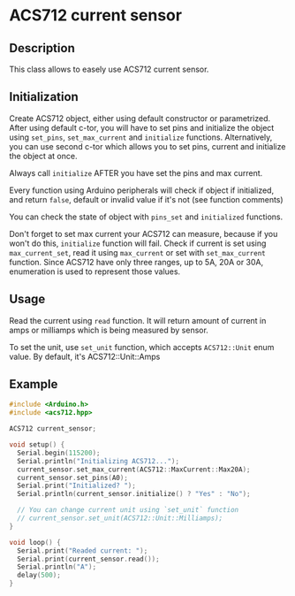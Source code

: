 # ACS712 current sensor

## Description
This class allows to easely use ACS712 current sensor.
    
## Initialization

Create ACS712 object, either using default constructor or parametrized.
After using default c-tor, you will have to set pins and initialize the object
using `set_pins`, `set_max_current` and `initialize` functions.
Alternatively, you can use second c-tor which allows you to set pins, current and 
initialize the object at once.

Always call `initialize` AFTER you have set the pins and max current.

Every function using Arduino peripherals will check if object if initialized,
and return `false`, default or invalid value if it's not (see function comments)

You can check the state of object with `pins_set` and `initialized`
functions.

Don't forget to set max current your ACS712 can measure, because if you
won't do this, `initialize` function will fail. Check if current is set using
`max_current_set`, read it using `max_current` or set with `set_max_current`
function. Since ACS712 have only three ranges, up to 5A, 20A or 30A, enumeration
is used to represent those values.

## Usage

Read the current using `read` function. It will return amount of current in
amps or milliamps which is being measured by sensor.

To set the unit, use `set_unit` function, which accepts `ACS712::Unit` enum value.
By default, it's ACS712::Unit::Amps

## Example

```cpp
#include <Arduino.h>
#include <acs712.hpp>

ACS712 current_sensor;

void setup() {
  Serial.begin(115200);
  Serial.println("Initializing ACS712...");
  current_sensor.set_max_current(ACS712::MaxCurrent::Max20A);
  current_sensor.set_pins(A0);
  Serial.print("Initialized? ");
  Serial.println(current_sensor.initialize() ? "Yes" : "No");

  // You can change current unit using `set_unit` function
  // current_sensor.set_unit(ACS712::Unit::Milliamps);
}

void loop() {
  Serial.print("Readed current: ");
  Serial.print(current_sensor.read());
  Serial.println("A");
  delay(500);
}
```